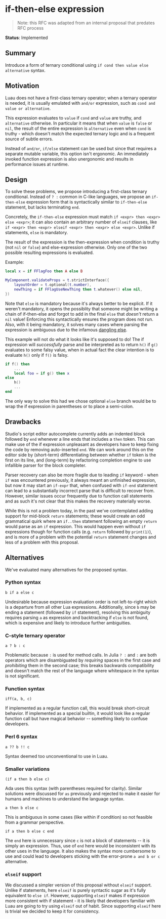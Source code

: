 # if-then-else expression

> Note: this RFC was adapted from an internal proposal that predates RFC process

**Status**: Implemented

## Summary

Introduce a form of ternary conditional using `if cond then value else alternative` syntax.

## Motivation

Luau does not have a first-class ternary operator; when a ternary operator is needed, it is usually emulated with `and/or` expression, such as `cond and value or alternative`.

This expression evaluates to `value` if `cond` and `value` are truthy, and `alternative` otherwise. In particular it means that when `value` is `false` or `nil`, the result of the entire expression is `alternative` even when `cond` is truthy - which doesn't match the expected ternary logic and is a frequent source of subtle errors.

Instead of `and/or`, `if/else` statement can be used but since that requires a separate mutable variable, this option isn't ergonomic. An immediately invoked function expression is also unergonomic and results in performance issues at runtime.

## Design

To solve these problems, we propose introducing a first-class ternary conditional. Instead of `? :` common in C-like languages, we propose an `if-then-else` expression form that is syntactically similar to `if-then-else` statement, but lacks terminating `end`.

Concretely, the `if-then-else` expression must match `if <expr> then <expr> else <expr>`; it can also contain an arbitrary number of `elseif` clauses, like `if <expr> then <expr> elseif <expr> then <expr> else <expr>`. Unlike if statements, `else` is mandatory.

The result of the expression is the then-expression when condition is truthy (not `nil` or `false`) and else-expression otherwise. Only one of the two possible resulting expressions is evaluated.

Example:

```lua
local x = if FFlagFoo then A else B

MyComponent.validateProps = t.strictInterface({
    layoutOrder = t.optional(t.number),
    newThing = if FFlagUseNewThing then t.whatever() else nil,
})
```

Note that `else` is mandatory because it's always better to be explicit. If it weren't mandatory, it opens the possiblity that someone might be writing a chain of if-then-else and forgot to add in the final `else` that _doesn't_ return a `nil` value! Enforcing this syntactically ensures the program does not run. Also, with it being mandatory, it solves many cases where parsing the expression is ambiguous due to the infamous [dangling else](https://en.wikipedia.org/wiki/Dangling_else).

This example will not do what it looks like it's supposed to do! The if expression will _successfully_ parse and be interpreted as to return `h()` if `g()` evaluates to some falsy value, when in actual fact the clear intention is to evaluate `h()` only if `f()` is falsy.

```lua
if f() then
    ...
    local foo = if g() then x
else
    h()
    ...
end
```

The only way to solve this had we chose optional `else` branch would be to wrap the if expression in parentheses or to place a semi-colon. 

## Drawbacks

Studio's script editor autocomplete currently adds an indented block followed by `end` whenever a line ends that includes a `then` token. This can make use of the if expression unpleasant as developers have to keep fixing the code by removing auto-inserted `end`. We can work around this on the editor side by (short-term) differentiating between whether `if` token is the first on its line, and (long-term) by refactoring completion engine to use infallible parser for the block completer.

Parser recovery can also be more fragile due to leading `if` keyword - when `if` was encountered previously, it always meant an unfinished expression, but now it may start an `if-expr` that, when confused with `if-end` statement can lead to a substantially incorrect parse that is difficult to recover from. However, similar issues occur frequently due to function call statements and as such it's not clear that this makes the recovery materially worse.

While this is not a problem today, in the past we've contemplated adding support for mid-block `return` statements; these would create an odd grammatical quirk where an `if..then` statement following an empty `return` would parse as an `if` expression. This would happen even without `if` expressions though for function calls (e.g. `return` followed by `print(1)`), and is more of a problem with the potential `return` statement changes and less of a problem with this proposal.

## Alternatives

We've evaluated many alternatives for the proposed syntax.

### Python syntax
```
b if a else c
```
Undesirable because expression evaluation order is not left-to-right which is a departure from all other Lua expressions. Additionally, since `b` may be ending a statement (followed by `if` statement), resolving this ambiguity requires parsing `a` as expression and backtracking if `else` is not found, which is expensive and likely to introduce further ambiguities.

### C-style ternary operator
```
a ? b : c
```
Problematic because `:` is used for method calls. In Julia `? :` and `:` are both operators which are disambiguated by _requiring_ spaces in the first case and _prohibiting_ them in the second case; this breaks backwards compatibility and doesn't match the rest of the language where whitespace in the syntax is not significant.

### Function syntax
```
iff(a, b, c)
```
If implemented as a regular function call, this would break short-circuit behavior. If implemented as a special builtin, it would look like a regular function call but have magical behavior -- something likely to confuse developers.

### Perl 6 syntax
```
a ?? b !! c
```
Syntax deemed too unconventional to use in Luau.

### Smaller variations
```
(if a then b else c)
```
Ada uses this syntax (with parentheses required for clarity). Similar solutions were discussed for `as` previously and rejected to make it easier for humans and machines to understand the language syntax.

```
a then b else c
```
This is ambiguous in some cases (like within if condition) so not feasible from a grammar perspective.

```
if a then b else c end
```
The `end` here is unnecessary since `c` is not a block of statements -- it is simply an expression. Thus, use of `end` here would be inconsistent with its other uses in the language. It also makes the syntax more cumbersome to use and could lead to developers sticking with the error-prone `a and b or c` alternative.

### `elseif` support

We discussed a simpler version of this proposal without `elseif` support. Unlike if statements, here `elseif` is purely syntactic sugar as it's fully equivalent to `else if`. However, supporting `elseif` makes if expression more consistent with if statement - it is likely that developers familiar with Luau are going to try using `elseif` out of habit. Since supporting `elseif` here is trivial we decided to keep it for consistency.
